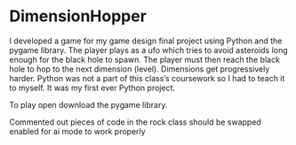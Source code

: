 # DimensionHopper
I developed a game for my game design final project using Python and the pygame library. The player plays as a ufo which tries to avoid asteroids long enough for the black hole to spawn. The player must then reach the black hole to hop to the next dimension (level). Dimensions get progressively harder. Python was not a part of this class’s coursework so I had to teach it to myself. It was my first ever Python project.

To play open download the pygame library.

Commented out pieces of code in the rock class should be swapped enabled for ai mode to work properly
